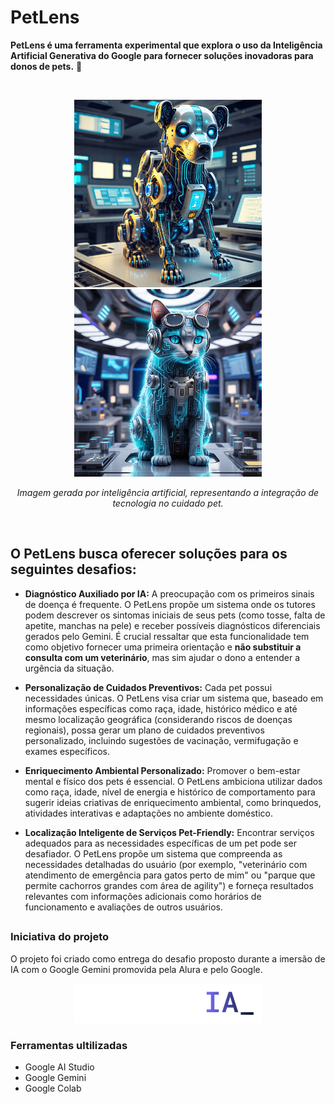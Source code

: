 # PetLens

**PetLens é uma ferramenta experimental que explora o uso da Inteligência Artificial Generativa do Google para fornecer soluções inovadoras para donos de pets.** 🐾

<br>

<p align="center">
  <img src="dogia.jpg" alt="PetLens - Cão Robótico com Interface Tecnológica" width="300">
   <img src="gatoia.jpg" alt="PetLens - Gato Robótico com Interface Tecnológica" width="300">
</p>
</p>
<p align="center">
  <em>Imagem gerada por inteligência artificial, representando a integração de tecnologia no cuidado pet.</em>
</p>

<br>

## O PetLens busca oferecer soluções para os seguintes desafios:

* **Diagnóstico Auxiliado por IA:** A preocupação com os primeiros sinais de doença é frequente. O PetLens propõe um sistema onde os tutores podem descrever os sintomas iniciais de seus pets (como tosse, falta de apetite, manchas na pele) e receber possíveis diagnósticos diferenciais gerados pelo Gemini. É crucial ressaltar que esta funcionalidade tem como objetivo fornecer uma primeira orientação e **não substituir a consulta com um veterinário**, mas sim ajudar o dono a entender a urgência da situação.

* **Personalização de Cuidados Preventivos:** Cada pet possui necessidades únicas. O PetLens visa criar um sistema que, baseado em informações específicas como raça, idade, histórico médico e até mesmo localização geográfica (considerando riscos de doenças regionais), possa gerar um plano de cuidados preventivos personalizado, incluindo sugestões de vacinação, vermifugação e exames específicos.

* **Enriquecimento Ambiental Personalizado:** Promover o bem-estar mental e físico dos pets é essencial. O PetLens ambiciona utilizar dados como raça, idade, nível de energia e histórico de comportamento para sugerir ideias criativas de enriquecimento ambiental, como brinquedos, atividades interativas e adaptações no ambiente doméstico.

* **Localização Inteligente de Serviços Pet-Friendly:** Encontrar serviços adequados para as necessidades específicas de um pet pode ser desafiador. O PetLens propõe um sistema que compreenda as necessidades detalhadas do usuário (por exemplo, "veterinário com atendimento de emergência para gatos perto de mim" ou "parque que permite cachorros grandes com área de agility") e forneça resultados relevantes com informações adicionais como horários de funcionamento e avaliações de outros usuários.

##

### Iniciativa do projeto

O projeto foi criado como entrega do desafio proposto durante a imersão de IA com o Google Gemini promovida pela Alura e pelo Google.

<p align="center">
  <img src="alura.png" alt="alura" width="300">
</p>

### Ferramentas ultilizadas 

* Google AI Studio
* Google Gemini
* Google Colab

